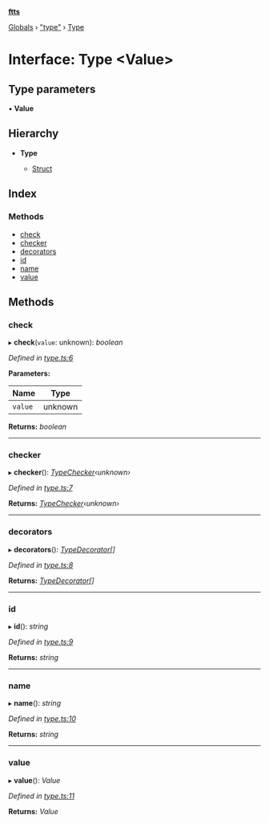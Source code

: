 **[ftts](../README.md)**

[Globals](../README.md) › ["type"](../modules/_type_.md) › [Type](_type_.type.md)

# Interface: Type <**Value**>

## Type parameters

▪ **Value**

## Hierarchy

* **Type**

  * [Struct](_struct_.struct.md)

## Index

### Methods

* [check](_type_.type.md#check)
* [checker](_type_.type.md#checker)
* [decorators](_type_.type.md#decorators)
* [id](_type_.type.md#id)
* [name](_type_.type.md#name)
* [value](_type_.type.md#value)

## Methods

###  check

▸ **check**(`value`: unknown): *boolean*

*Defined in [type.ts:6](https://github.com/OctoD/ftts/blob/73fcc67/src/type.ts#L6)*

**Parameters:**

Name | Type |
------ | ------ |
`value` | unknown |

**Returns:** *boolean*

___

###  checker

▸ **checker**(): *[TypeChecker](../modules/_type_.md#typechecker)‹unknown›*

*Defined in [type.ts:7](https://github.com/OctoD/ftts/blob/73fcc67/src/type.ts#L7)*

**Returns:** *[TypeChecker](../modules/_type_.md#typechecker)‹unknown›*

___

###  decorators

▸ **decorators**(): *[TypeDecorator](../modules/_type_.md#typedecorator)[]*

*Defined in [type.ts:8](https://github.com/OctoD/ftts/blob/73fcc67/src/type.ts#L8)*

**Returns:** *[TypeDecorator](../modules/_type_.md#typedecorator)[]*

___

###  id

▸ **id**(): *string*

*Defined in [type.ts:9](https://github.com/OctoD/ftts/blob/73fcc67/src/type.ts#L9)*

**Returns:** *string*

___

###  name

▸ **name**(): *string*

*Defined in [type.ts:10](https://github.com/OctoD/ftts/blob/73fcc67/src/type.ts#L10)*

**Returns:** *string*

___

###  value

▸ **value**(): *Value*

*Defined in [type.ts:11](https://github.com/OctoD/ftts/blob/73fcc67/src/type.ts#L11)*

**Returns:** *Value*